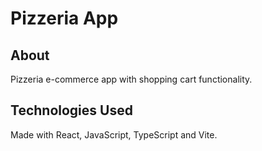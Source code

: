 # Pizzeria App

## About

Pizzeria e-commerce app with shopping cart functionality.

## Technologies Used

Made with React, JavaScript, TypeScript and Vite.
